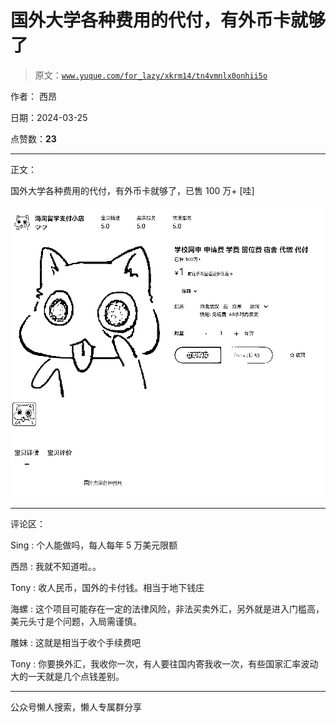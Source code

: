 # 国外大学各种费用的代付，有外币卡就够了

> 原文：[`www.yuque.com/for_lazy/xkrm14/tn4vmnlx0onhii5o`](https://www.yuque.com/for_lazy/xkrm14/tn4vmnlx0onhii5o)

作者： 西昂

日期：2024-03-25

点赞数：**23**

* * *

正文：

国外大学各种费用的代付，有外币卡就够了，已售 100 万+ [哇]

![](img/133dae092035b36f4b0132dd01f6bd74.png)

* * *

评论区：

Sing : 个人能做吗，每人每年 5 万美元限额

西昂 : 我就不知道啦。。

Tony : 收人民币，国外的卡付钱。相当于地下钱庄

海螺 : 这个项目可能存在一定的法律风险，非法买卖外汇，另外就是进入门槛高，美元头寸是个问题，入局需谨慎。

雕妹 : 这就是相当于收个手续费吧

Tony : 你要换外汇，我收你一次，有人要往国内寄我收一次，有些国家汇率波动大的一天就是几个点钱差别。

* * *

公众号懒人搜索，懒人专属群分享